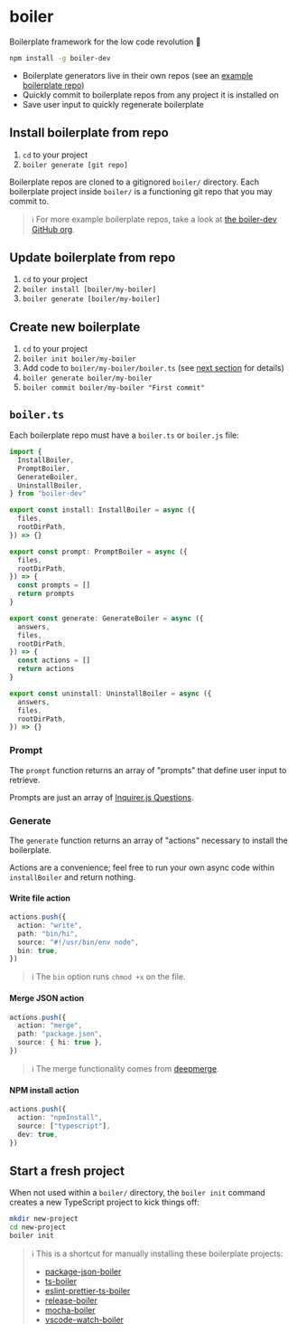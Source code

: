 # boiler

Boilerplate framework for the low code revolution 🥘

```bash
npm install -g boiler-dev
```

- Boilerplate generators live in their own repos (see an [example boilerplate repo](https://github.com/boiler-dev/package-json-boiler))
- Quickly commit to boilerplate repos from any project it is installed on
- Save user input to quickly regenerate boilerplate

## Install boilerplate from repo

1. `cd` to your project
2. `boiler generate [git repo]`

Boilerplate repos are cloned to a gitignored `boiler/` directory. Each boilerplate project inside `boiler/` is a functioning git repo that you may commit to.

> ℹ️ For more example boilerplate repos, take a look at [the boiler-dev GitHub org](https://github.com/boiler-dev).

## Update boilerplate from repo

1. `cd` to your project
2. `boiler install [boiler/my-boiler]`
3. `boiler generate [boiler/my-boiler]`

## Create new boilerplate

1. `cd` to your project
2. `boiler init boiler/my-boiler`
3. Add code to `boiler/my-boiler/boiler.ts` (see [next section](#boilerts) for details)
4. `boiler generate boiler/my-boiler`
5. `boiler commit boiler/my-boiler "First commit"`

## `boiler.ts`

Each boilerplate repo must have a `boiler.ts` or `boiler.js` file:

```ts
import {
  InstallBoiler,
  PromptBoiler,
  GenerateBoiler,
  UninstallBoiler,
} from "boiler-dev"

export const install: InstallBoiler = async ({
  files,
  rootDirPath,
}) => {}

export const prompt: PromptBoiler = async ({
  files,
  rootDirPath,
}) => {
  const prompts = []
  return prompts
}

export const generate: GenerateBoiler = async ({
  answers,
  files,
  rootDirPath,
}) => {
  const actions = []
  return actions
}

export const uninstall: UninstallBoiler = async ({
  answers,
  files,
  rootDirPath,
}) => {}
```

### Prompt

The `prompt` function returns an array of "prompts" that define user input to retrieve.

Prompts are just an array of [Inquirer.js Questions](https://github.com/SBoudrias/Inquirer.js/#objects).

### Generate

The `generate` function returns an array of "actions" necessary to install the boilerplate.

Actions are a convenience; feel free to run your own async code within `installBoiler` and return nothing.

#### Write file action

```ts
actions.push({
  action: "write",
  path: "bin/hi",
  source: "#!/usr/bin/env node",
  bin: true,
})
```

> ℹ️ The `bin` option runs `chmod +x` on the file.

#### Merge JSON action

```ts
actions.push({
  action: "merge",
  path: "package.json",
  source: { hi: true },
})
```

> ℹ️ The merge functionality comes from [deepmerge](https://github.com/TehShrike/deepmerge).

#### NPM install action

```ts
actions.push({
  action: "npmInstall",
  source: ["typescript"],
  dev: true,
})
```

## Start a fresh project

When not used within a `boiler/` directory, the `boiler init` command creates a new TypeScript project to kick things off:

```bash
mkdir new-project
cd new-project
boiler init
```

> ℹ️ This is a shortcut for manually installing these boilerplate projects:
>
> - [package-json-boiler](https://github.com/boiler-dev/package-json-boiler)
> - [ts-boiler](https://github.com/boiler-dev/ts-boiler)
> - [eslint-prettier-ts-boiler](https://github.com/boiler-dev/eslint-prettier-ts-boiler)
> - [release-boiler](https://github.com/boiler-dev/release-boiler)
> - [mocha-boiler](https://github.com/boiler-dev/mocha-boiler)
> - [vscode-watch-boiler](https://github.com/boiler-dev/vscode-watch-boiler)
